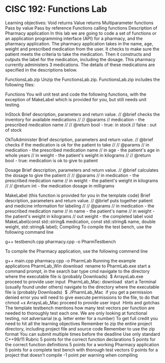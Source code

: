 # CISC 192: Functions Lab #
Learning objectives:
Void returns
Value returns
Multiparameter functions
Pass by value
Pass by reference
Functions calling functions
Description of Pharmacy application
In this lab we are going to code a set of functions or an application programming interface (API) for a pharmacy, and the pharmacy application. The pharmacy application takes in the name, age, weight and prescribed medication from the user. It checks to make sure the patient meets the criteria to take the medication. Then it constructs and outputs the label for the medication, including the dosage. This pharmacy currently administers 3 medications. The details of these medications are specified in the descriptions below. 



FunctionsLab.zip
Unzip the FunctionsLab.zip. FunctionsLab.zip includes the following files:


Functions
You will unit test and code the following functions, with the exception of MakeLabel which is provided for you, but still needs unit testing.

InStock
Brief description, parameters and return value.
// @brief checks the inventory for available medications
//
// @params
//	medication - the prescribed medication name
//
// @return bool - true: in stock
//		  false : out of stock

OkToAdminister
Brief description, parameters and return value.
// @brief checks if the medication is ok for the patient to take
//
// @params
//	in medication - the prescribed medication name
//	in age - the patient's age in whole years
//	in weight - the patient's weight in kilograms
//
// @return bool - true: medication is ok to give to patient

Dosage
Brief description, parameters and return value.
// @brief calculates the dosage to give the patient
//
// @params
//	in medication - the prescribed medication name
//	in weight - the patient's weight in kilograms
//
// @return int - the medication dosage in milligrams

MakeLabel (this function is provided for you in the template code)
Brief description, parameters and return value.
// @brief puts together patient and medicine information for labeling
//
// @params
//	in medication - the prescribed medication name
//	in name - the patient's name
//	in weight - the patient's weight in kilograms
//	out weight - the completed label
void MakeLabel(const std::string& medication, const std::string& name, double weight, std::string& label);
Compiling
To compile the test bench, use the following command line

g++ testbench.cpp pharmacy.cpp -o PharmTestbench

To compile the Pharmacy application, use the following commend line

g++ main.cpp pharmacy.cpp -o PharmLab
Running the example applications
PharmLab_Win
download 
rename to PharmLab.exe
start a command prompt, in the search bar type cmd
navigate to the directory where the executable file is (probably Downloads) 
$ ArraysLab.exe 
proceed to provide user input 
PharmLab_Mac:
download 
start a Terminal (usually found under others)
navigate to the directory where the executable file is (probably Downloads) 
$ ./PharmLab_Mac 
if you get a permission denied error you will need to give execute permissions to the file, to do that
chmod +x ArraysLab_Mac
proceed to provide user input 
Hints and gotchas
The template testbench mentions how many test vectors per function are needed to thoroughly test each one.
We are only looking at functional testing, not adversarial (e.g. letter enter for a number)
To get full credit you need to hit all the learning objectives
Remember to zip the entire project directory, including project file and source code
Remember to use the zip format
You can submit multiple times before the deadline
Use only standard C++99/11
Rubric
5 points for the correct function declarations
5 points for the correct function definitions
5 points for a working Pharmacy application
5 points for a complete test bench with thorough test vectors
0 points for a project that doesn’t compile
 -1 point per warning when compiling

